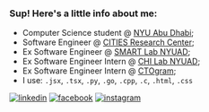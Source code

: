 ### Sup! Here's a little info about me:

- Computer Science student @ [NYU Abu Dhabi](https://nyuad.nyu.edu/en/);<br>
- Software Engineer @ [CITIES Research Center]();<br>
- Ex Software Engineer @ [SMART Lab NYUAD]();<br>
- Ex Software Engineer Intern @ [CHI Lab NYUAD](https://nyuad.nyu.edu/en/research/faculty-labs-and-projects/laboratory-for-computer-human-intelligence.html);<br>
- Ex Software Engineer Intern @ [CTOgram](https://ctogram.kz/#/);<br>
- I use: `.jsx`, `.tsx`, `.py`, `.go`, `.cpp`, `.c`, `.html`, `.css`

[![linkedin](https://img.shields.io/badge/linkedin-0A66C2?style=for-the-badge&logo=linkedin&logoColor=white)](https://www.linkedin.com/in/zeinmukhanov/)
[![facebook](https://img.shields.io/badge/Facebook-1877F2?style=for-the-badge&logo=facebook&logoColor=white)](https://www.facebook.com/zeinmukhanov/)
[![instagram](https://img.shields.io/badge/Instagram-E4405F?style=for-the-badge&logo=instagram&logoColor=white)](https://www.instagram.com/zeinmuqan/)
